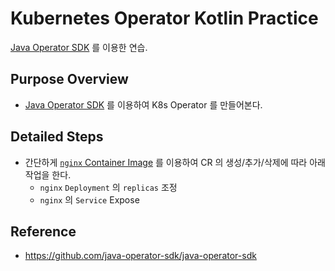 # Kubernetes Operator Kotlin Practice

[Java Operator SDK](https://github.com/java-operator-sdk/java-operator-sdk) 를 이용한 연습.

## Purpose Overview
- [Java Operator SDK](https://github.com/java-operator-sdk/java-operator-sdk) 를 이용하여 K8s Operator 를 만들어본다.

## Detailed Steps
- 간단하게 [`nginx` Container Image](https://hub.docker.com/_/nginx) 를 이용하여 CR 의 생성/추가/삭제에 따라 아래 작업을 한다.
  - `nginx` `Deployment` 의 `replicas` 조정
  - `nginx` 의 `Service` Expose

## Reference
- https://github.com/java-operator-sdk/java-operator-sdk